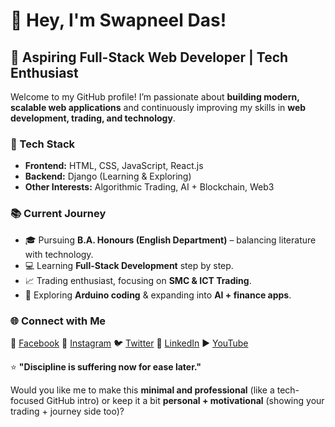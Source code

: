 # 👋 Hey, I'm Swapneel Das!

## 🚀 Aspiring Full-Stack Web Developer | Tech Enthusiast

Welcome to my GitHub profile!
I’m passionate about **building modern, scalable web applications** and continuously improving my skills in **web development, trading, and technology**.


### 🔧 Tech Stack

* **Frontend:** HTML, CSS, JavaScript, React.js
* **Backend:** Django (Learning & Exploring)
* **Other Interests:** Algorithmic Trading, AI + Blockchain, Web3


### 📚 Current Journey

* 🎓 Pursuing **B.A. Honours (English Department)** – balancing literature with technology.
* 💻 Learning **Full-Stack Development** step by step.
* 📈 Trading enthusiast, focusing on **SMC & ICT Trading**.
* 🌱 Exploring **Arduino coding** & expanding into **AI + finance apps**.


### 🌐 Connect with Me

📘 [Facebook](https://facebook.com/swapneeldasFX)
📸 [Instagram](https://instagram.com/swapneel_das)
🐦 [Twitter](https://twitter.com/swapneel_das__)
💼 [LinkedIn](https://linkedin.com/in/swapneel_das)
▶️ [YouTube](https://www.youtube.com/@SwapneelDasOfficial)

⭐ **"Discipline is suffering now for ease later."**

Would you like me to make this **minimal and professional** (like a tech-focused GitHub intro) or keep it a bit **personal + motivational** (showing your trading + journey side too)?
